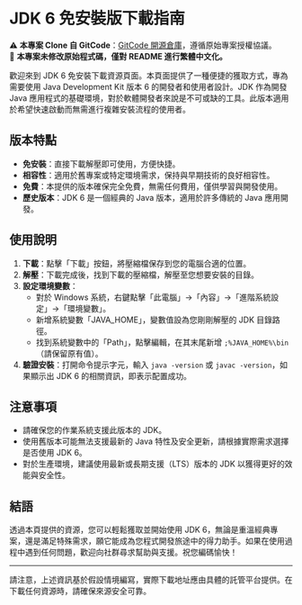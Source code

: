 # JDK 6 免安裝版下載指南

⚠️ **本專案 Clone 自 GitCode**：[GitCode 開源倉庫](https://gitcode.com/open-source-toolkit/7280d)，遵循原始專案授權協議。  
📢 **本專案未修改原始程式碼，僅對 README 進行繁體中文化。** 

歡迎來到 JDK 6 免安裝下載資源頁面。本頁面提供了一種便捷的獲取方式，專為需要使用 Java Development Kit 版本 6 的開發者和使用者設計。JDK 作為開發 Java 應用程式的基礎環境，對於軟體開發者來說是不可或缺的工具。此版本適用於希望快速啟動而無需進行複雜安裝流程的使用者。

## 版本特點
- **免安裝**：直接下載解壓即可使用，方便快捷。
- **相容性**：適用於舊專案或特定環境需求，保持與早期技術的良好相容性。
- **免費**：本提供的版本確保完全免費，無需任何費用，僅供學習與開發使用。
- **歷史版本**：JDK 6 是一個經典的 Java 版本，適用於許多傳統的 Java 應用開發。

## 使用說明
1. **下載**：點擊「下載」按鈕，將壓縮檔保存到您的電腦合適的位置。
2. **解壓**：下載完成後，找到下載的壓縮檔，解壓至您想要安裝的目錄。
3. **設定環境變數**：
   - 對於 Windows 系統，右鍵點擊「此電腦」->「內容」->「進階系統設定」->「環境變數」。
   - 新增系統變數「JAVA_HOME」，變數值設為您剛剛解壓的 JDK 目錄路徑。
   - 找到系統變數中的「Path」，點擊編輯，在其末尾新增 `;%JAVA_HOME%\bin`（請保留原有值）。
4. **驗證安裝**：打開命令提示字元，輸入 `java -version` 或 `javac -version`，如果顯示出 JDK 6 的相關資訊，即表示配置成功。

## 注意事項
- 請確保您的作業系統支援此版本的 JDK。
- 使用舊版本可能無法支援最新的 Java 特性及安全更新，請根據實際需求選擇是否使用 JDK 6。
- 對於生產環境，建議使用最新或長期支援（LTS）版本的 JDK 以獲得更好的效能與安全性。

## 結語
透過本頁提供的資源，您可以輕鬆獲取並開始使用 JDK 6，無論是重溫經典專案，還是滿足特殊需求，願它能成為您程式開發旅途中的得力助手。如果在使用過程中遇到任何問題，歡迎向社群尋求幫助與支援。祝您編碼愉快！

---

請注意，上述資訊基於假設情境編寫，實際下載地址應由具體的託管平台提供。在下載任何資源時，請確保來源安全可靠。

